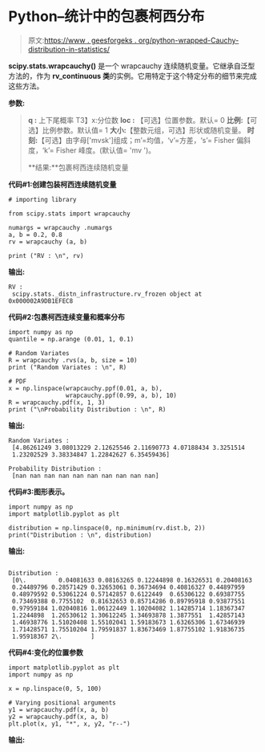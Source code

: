 # Python–统计中的包裹柯西分布

> 原文:[https://www . geesforgeks . org/python-wrapped-Cauchy-distribution-in-statistics/](https://www.geeksforgeeks.org/python-wrapped-cauchy-distribution-in-statistics/)

**scipy.stats.wrapcauchy()** 是一个 wrapcauchy 连续随机变量。它继承自泛型方法的，作为 **rv_continuous 类**的实例。它用特定于这个特定分布的细节来完成这些方法。

**参数:**

> **q :** 上下尾概率
> T3】x:分位数
> **loc :** 【可选】位置参数。默认= 0
> **比例:**【可选】比例参数。默认值= 1
> **大小:**【整数元组，可选】形状或随机变量。
> **时刻:**【可选】由字母['mvsk']组成；m’=均值，‘v’=方差，‘s’= Fisher 偏斜度，‘k’= Fisher 峰度。(默认值= 'mv ')。
> 
> **结果:**包裹柯西连续随机变量

**代码#1:创建包装柯西连续随机变量**

```
# importing library

from scipy.stats import wrapcauchy 

numargs = wrapcauchy .numargs 
a, b = 0.2, 0.8
rv = wrapcauchy (a, b) 

print ("RV : \n", rv)  
```

**输出:**

```
RV : 
 scipy.stats._distn_infrastructure.rv_frozen object at 0x000002A9DB1EFEC8

```

**代码#2:包裹柯西连续变量和概率分布**

```
import numpy as np 
quantile = np.arange (0.01, 1, 0.1) 

# Random Variates 
R = wrapcauchy .rvs(a, b, size = 10) 
print ("Random Variates : \n", R) 

# PDF 
x = np.linspace(wrapcauchy.ppf(0.01, a, b),
                wrapcauchy.ppf(0.99, a, b), 10)
R = wrapcauchy.pdf(x, 1, 3)
print ("\nProbability Distribution : \n", R) 
```

**输出:**

```
Random Variates : 
 [4.86261249 3.08013229 2.12625546 2.11690773 4.07188434 3.3251514
 1.23202529 3.38334847 1.22842627 6.35459436]

Probability Distribution : 
 [nan nan nan nan nan nan nan nan nan nan]

```

**代码#3:图形表示。**

```
import numpy as np 
import matplotlib.pyplot as plt 

distribution = np.linspace(0, np.minimum(rv.dist.b, 2)) 
print("Distribution : \n", distribution) 
```

**输出:**

```

Distribution : 
 [0\.         0.04081633 0.08163265 0.12244898 0.16326531 0.20408163
 0.24489796 0.28571429 0.32653061 0.36734694 0.40816327 0.44897959
 0.48979592 0.53061224 0.57142857 0.6122449  0.65306122 0.69387755
 0.73469388 0.7755102  0.81632653 0.85714286 0.89795918 0.93877551
 0.97959184 1.02040816 1.06122449 1.10204082 1.14285714 1.18367347
 1.2244898  1.26530612 1.30612245 1.34693878 1.3877551  1.42857143
 1.46938776 1.51020408 1.55102041 1.59183673 1.63265306 1.67346939
 1.71428571 1.75510204 1.79591837 1.83673469 1.87755102 1.91836735
 1.95918367 2\.        ]

```

**代码#4:变化的位置参数**

```
import matplotlib.pyplot as plt 
import numpy as np 

x = np.linspace(0, 5, 100) 

# Varying positional arguments 
y1 = wrapcauchy.pdf(x, a, b) 
y2 = wrapcauchy.pdf(x, a, b) 
plt.plot(x, y1, "*", x, y2, "r--") 
```

**输出:**